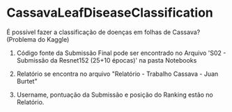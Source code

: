# CassavaLeafDiseaseClassification
É possível fazer a classificação de doenças em folhas de Cassava? (Problema do Kaggle)

1. Código fonte da Submissão Final pode ser encontrado no Arquivo 'S02 - Submissão da Resnet152 (25+10 épocas)' na pasta Notebooks

2. Relatório se encontra no arquivo "Relatório - Trabalho Cassava - Juan Burtet"

3. Username, pontuação da Submissão e posição do Ranking estão no Relatório. 

